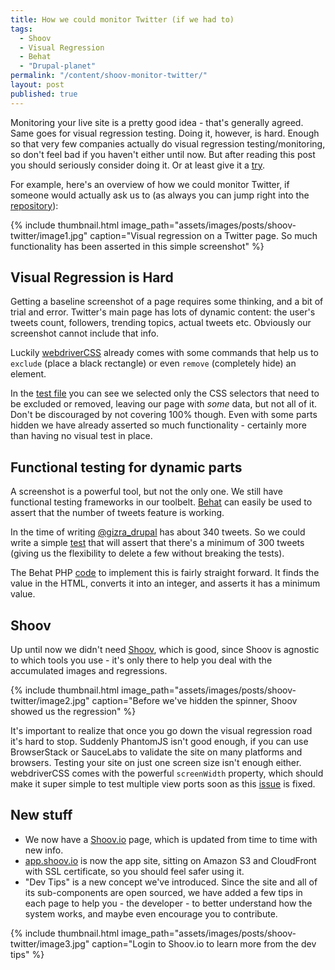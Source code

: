 ```yaml
---
title: How we could monitor Twitter (if we had to)
tags:
  - Shoov
  - Visual Regression
  - Behat
  - "Drupal-planet"
permalink: "/content/shoov-monitor-twitter/"
layout: post
published: true
---
```




Monitoring your live site is a pretty good idea - that's generally agreed. Same goes for visual regression testing. Doing it, however, is hard. Enough so that very few companies actually do visual regression testing/monitoring, so don't feel bad if you haven't either until now. But after reading this post you should seriously consider doing it. Or at least give it a [try](https://github.com/shoov/test-example).

For example, here's an overview of how we could monitor Twitter, if someone would actually ask us to (as always you can jump right into the [repository](https://github.com/amitaibu/ci-tests-twitter)):

{% include thumbnail.html image_path="assets/images/posts/shoov-twitter/image1.jpg" caption="Visual regression on a Twitter page. So much functionality has been asserted in this simple screenshot" %}

<!-- more -->

## Visual Regression is Hard

Getting a baseline screenshot of a page requires some thinking, and a bit of trial and error.  Twitter's main page has lots of dynamic content: the user's tweets count, followers, trending topics, actual tweets etc. Obviously our screenshot cannot include that info.

Luckily [webdriverCSS](https://github.com/webdriverio/webdrivercss#setup) already comes with some commands that help us to `exclude` (place a black rectangle) or even `remove` (completely hide) an element.

In the [test file](https://github.com/amitaibu/ci-tests-twitter/blob/master/ui-tests/test/tests.js) you can see we selected only the CSS selectors that need to be excluded or removed, leaving our page with _some_ data, but not all of it. Don't be discouraged by not covering 100% though. Even with some parts hidden we have already asserted so much functionality - certainly more than having no visual test in place.

## Functional testing for dynamic parts

A screenshot is a powerful tool, but not the only one. We still have functional testing frameworks in our toolbelt. [Behat](http://gizra.com/content/behat-the-right-way/) can easily be used to assert that the number of tweets feature is working.

In the time of writing [@gizra_drupal](https://twitter.com/gizra_drupal) has about 340 tweets. So we could write a simple [test](https://github.com/amitaibu/ci-tests-twitter/blob/master/behat/features/user_page.feature) that will assert that there's a minimum of 300 tweets (giving us the flexibility to delete a few without breaking the tests).

The Behat PHP [code](https://github.com/amitaibu/ci-tests-twitter/blob/master/behat/features/bootstrap/FeatureContext.php#L18-L38) to implement this is fairly straight forward. It finds the value in the HTML, converts it into an integer, and asserts it has a minimum value.

## Shoov

Up until now we didn't need [Shoov](http://shoov.io/), which is good, since Shoov is agnostic to which tools you use - it's only there to help you deal with the accumulated images and regressions.

{% include thumbnail.html image_path="assets/images/posts/shoov-twitter/image2.jpg" caption="Before we've hidden the spinner, Shoov showed us the regression" %}

It's important to realize that once you go down the visual regression road it's hard to stop. Suddenly PhantomJS isn't good enough, if you can use BrowserStack or SauceLabs to validate the site on many platforms and browsers. Testing your site on just one screen size isn't enough either.  
webdriverCSS comes with the powerful `screenWidth` property, which should make it super simple to test multiple view ports soon as this [issue](https://github.com/webdriverio/webdrivercss/issues/73) is fixed.

## New stuff

* We now have a [Shoov.io](http://shoov.io) page, which is updated from time to time with new info.
* [app.shoov.io](https://app.shoov.io) is now the app site, sitting on Amazon S3 and CloudFront with SSL certificate, so you should feel safer using it.
* "Dev Tips" is a new concept we've introduced. Since the site and all of its sub-components are open sourced, we have added a few tips in each page to help you - the developer - to better understand how the system works, and maybe even encourage you to contribute.

{% include thumbnail.html image_path="assets/images/posts/shoov-twitter/image3.jpg" caption="Login to Shoov.io to learn more from the dev tips" %}
